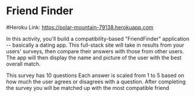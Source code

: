 # Friend Finder

#Heroku Link:
https://polar-mountain-79138.herokuapp.com

In this activity, you'll build a compatibility-based "FriendFinder" application -- basically a dating app. This full-stack site will take in results from your users' surveys, then compare their answers with those from other users. The app will then display the name and picture of the user with the best overall match.

This survey has 10 questions Each answer is scaled from 1 to 5 based on how much the user agrees or disagrees with a question. After completing the survey you will be matched up with the most compatible friend
